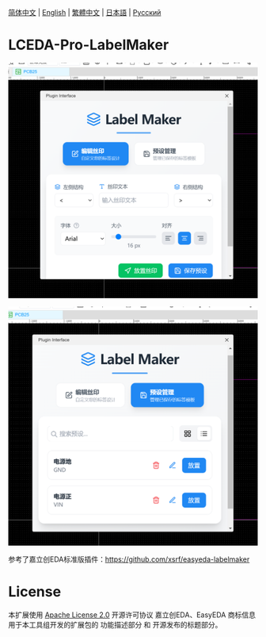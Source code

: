 [简体中文](#) | [English](./README.en.md) | [繁體中文](./README.zh-Hant.md) | [日本語](./README.ja.md) | [Русский](./README.ru.md)

# LCEDA-Pro-LabelMaker

![pic1](./images/plugin1.png)

![pic2](./images/plugin2.png)

参考了嘉立创EDA标准版插件：https://github.com/xsrf/easyeda-labelmaker

# License

本扩展使用 [Apache License 2.0](https://choosealicense.com/licenses/apache-2.0/) 开源许可协议 嘉立创EDA、EasyEDA 商标信息用于本工具组开发的扩展包的 功能描述部分 和 开源发布的标题部分。

<!-- ALL-CONTRIBUTORS-LIST:START - Do not remove or modify this section -->
<!-- prettier-ignore-start -->
<!-- markdownlint-disable -->

<!-- markdownlint-restore -->
<!-- prettier-ignore-end -->

<!-- ALL-CONTRIBUTORS-LIST:END -->
